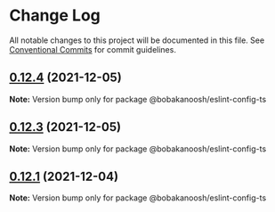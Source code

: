 # Change Log

All notable changes to this project will be documented in this file.
See [Conventional Commits](https://conventionalcommits.org) for commit guidelines.

## [0.12.4](https://github.com/Bobakanoosh/eslint-config/compare/v0.12.3...v0.12.4) (2021-12-05)

**Note:** Version bump only for package @bobakanoosh/eslint-config-ts





## [0.12.3](https://github.com/Bobakanoosh/eslint-config/compare/v0.12.2...v0.12.3) (2021-12-05)

**Note:** Version bump only for package @bobakanoosh/eslint-config-ts





## [0.12.1](https://github.com/Bobakanoosh/eslint-config/compare/v0.12.0...v0.12.1) (2021-12-04)

**Note:** Version bump only for package @bobakanoosh/eslint-config-ts
